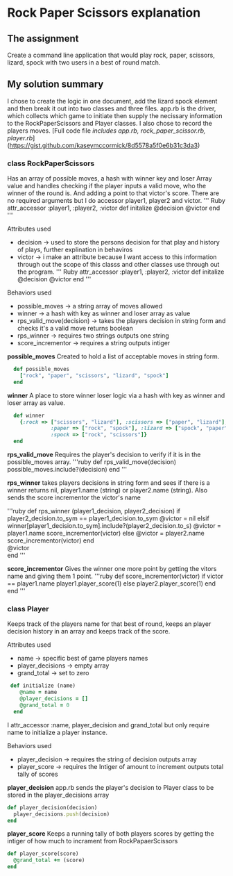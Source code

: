 # Rock Paper Scissors explanation

## The assignment
Create a command line application that would play rock, paper, scissors, lizard, spock with two users in a best of round match.

## My solution summary
I chose to create the logic in one document, add the lizard spock element and then break it out into two classes and three files. app.rb is the driver, which collects which game to initiate then supply the necissary information to the RockPaperScissors and Player classes. I also chose to record the players moves. 
[Full code file *includes app.rb, rock_paper_scissor.rb, player.rb*] (https://gist.github.com/kaseymccormick/8d5578a5f0e6b31c3da3)

### class RockPaperScissors
Has an array of possible moves, a hash with winner key and loser Array value and handles checking if the player inputs a valid move, who the winner of the round is. And adding a point to that victor's score. There are no required arguments but I do accessor player1, player2 and victor.
''' Ruby
  attr_accessor :player1, :player2, :victor
  def initalize
    @decision
    @victor
  end
'''

Attributes used
 - decision -> used to store the persons decision for that play and history of plays, further explination in behaviros 
 - victor -> i make an attribute because I want access to this information through out the scope of this classs and other classes use through out the program.
''' Ruby
  attr_accessor :player1, :player2, :victor
  def initalize
    @decision
    @victor
  end
'''

Behaviors used
  - possible_moves -> a string array of moves allowed
  - winner -> a hash with key as winner and loser array as value
  - rps_valid_move(decision) -> takes the players decision in string form and checks it's a valid move returns boolean
  - rps_winner -> requires two strings outputs one string
  - score_incrementor -> requires a string outputs intiger
  
**possible_moves** 
Created to hold a list of acceptable moves in string form.

```ruby
  def possible_moves
    ["rock", "paper", "scissors", "lizard", "spock"]
  end
```

**winner** 
A place to store winner loser logic via a hash with key as winner and loser array as value.
```ruby
  def winner
    {:rock => ["scissors", "lizard"], :scissors => ["paper", "lizard"], 
              :paper => ["rock", "spock"], :lizard => ["spock", "paper"], 
              :spock => ["rock", "scissors"]}
  end
```

**rps_valid_move**
Requires the player's decision to verify if it is in the possible_moves array.
'''ruby
  def rps_valid_move(decision)
    possible_moves.include?(decision)
  end
'''

**rps_winner**
takes players decisions in string form and sees if there is a winner returns nil, player1.name (string) or player2.name (string). Also sends the score incrementor the victor's name

'''ruby
  def rps_winner (player1_decision, player2_decision)
    if player2_decision.to_sym == player1_decision.to_sym
      @victor =  nil
    elsif winner[player1_decision.to_sym].include?(player2_decision.to_s)
      @victor = player1.name
      score_incrementor(victor) 
    else 
      @victor = player2.name
      score_incrementor(victor)
    end   
    @victor  
  end
'''

**score_incrementor**
Gives the winner one more point by getting the vitors name and giving them 1 point.
'''ruby
  def score_incrementor(victor)
    if victor == player1.name
      player1.player_score(1)
    else 
      player2.player_score(1)
    end
  end
'''

### class Player
Keeps track of the players name for that best of round, keeps an player decision history in an array and keeps track of the score.

Attributes used
  - name -> specific best of game players names
  - player_decisions -> empty array
  - grand_total -> set to zero 
```ruby
 def initialize (name)
    @name = name
    @player_decisions = []
    @grand_total = 0
  end
```

  I attr_accessor :name, player_decision and grand_total but only require name to initialize a player instance. 
    

Behaviors used
  - player_decision -> requires the string of decision outputs array
  - player_score  -> requires the Intiger of amount to increment outputs total tally of scores
  
  **player_decision**
  app.rb sends the player's decision to Player class to be stored in the player_decisions array
  ```ruby
  def player_decision(decision)
    player_decisions.push(decision)
  end
  ```
  **player_score**
  Keeps a running tally of both players scores by getting the intiger of how much to incrament from RockPapaerScissors
  ```ruby
  def player_score(score)
    @grand_total += (score)
  end
  ```
  
